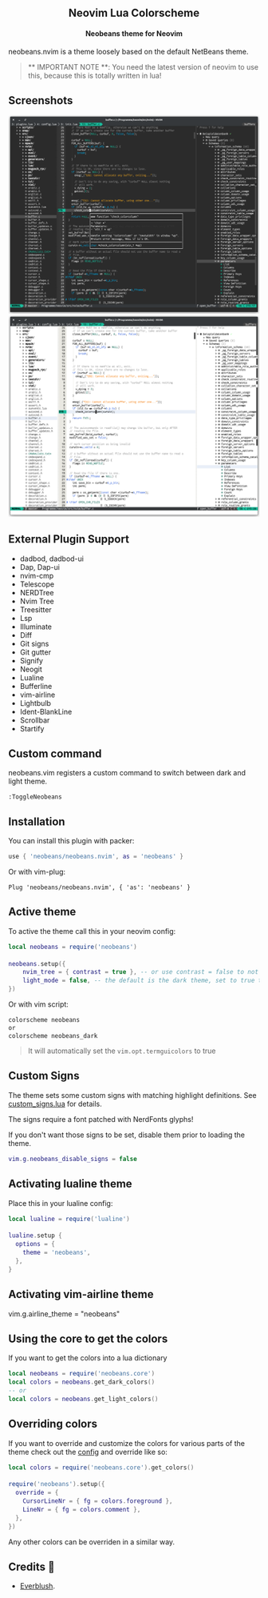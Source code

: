 <h2 align="center">Neovim Lua Colorscheme</h2>
<p>
  <h4 align="center" <i>Neobeans theme for Neovim</i></h4>
</p>

<!--
<p align="center">
  <img src="https://img.shields.io/github/stars/neobeans/neobeans.nvim?color=e5c76b&labelColor=22292b&style=for-the-badge">
  <img src="https://img.shields.io/static/v1?label=license&message=MIT&color=8ccf7e&labelColor=22292b&style=for-the-badge">
  <img src="https://img.shields.io/github/forks/neobeans/neobeans.nvim?color=e74c4c&labelColor=1b2224&style=for-the-badge">
</p>
-->

neobeans.nvim is a theme loosely based on the default NetBeans theme. 

> ** IMPORTANT NOTE **: You need the latest version of neovim to use this, because this is totally written in lua!

## Screenshots
![dark theme](assets/neobeans_dark.png?raw=true)
![light theme](assets/neobeans_light.png?raw=true)

## External Plugin Support

- dadbod, dadbod-ui
- Dap, Dap-ui
- nvim-cmp
- Telescope
- NERDTree
- Nvim Tree
- Treesitter
- Lsp
- Illuminate
- Diff
- Git signs
- Git gutter
- Signify
- Neogit
- Lualine
- Bufferline
- vim-airline
- Lightbulb
- Ident-BlankLine
- Scrollbar
- Startify

## Custom command
neobeans.vim registers a custom command to switch between dark and light theme.
```vim
:ToggleNeobeans
```

## Installation

You can install this plugin with packer:

```lua
use { 'neobeans/neobeans.nvim', as = 'neobeans' }
```

Or with vim-plug:

```vim
Plug 'neobeans/neobeans.nvim', { 'as': 'neobeans' }
```

## Active theme

To active the theme call this in your neovim config:

```lua
local neobeans = require('neobeans')

neobeans.setup({
    nvim_tree = { contrast = true }, -- or use contrast = false to not apply contrast
    light_mode = false, -- the default is the dark theme, set to true to enable light theme
})
```

Or with vim script:

```vim
colorscheme neobeans
or
colorscheme neobeans_dark
```

> It will automatically set the `vim.opt.termguicolors` to true

## Custom Signs
The theme sets some custom signs with matching highlight definitions. See [custom_signs.lua](lua/neobeans/custom_signs.lua) for details.

The signs require a font patched with NerdFonts glyphs!

If you don't want those signs to be set, disable them prior to loading the theme.
```lua
vim.g.neobeans_disable_signs = false
```


## Activating lualine theme

Place this in your lualine config:

```lua
local lualine = require('lualine')

lualine.setup {
  options = {
    theme = 'neobeans',
  },
}
```

## Activating vim-airline theme
vim.g.airline_theme = "neobeans"

## Using the core to get the colors

If you want to get the colors into a lua dictionary

```lua
local neobeans = require('neobeans.core')
local colors = neobeans.get_dark_colors()
-- or
local colors = neobeans.get_light_colors()

```

## Overriding colors

If you want to override and customize the colors for various parts of the theme check out the [config](/lua/neobeans/config.lua) and override like so:

```lua
local colors = require('neobeans.core').get_colors()

require('neobeans').setup({
  override = {
    CursorLineNr = { fg = colors.foreground },
    LineNr = { fg = colors.comment },
  },
})
```

Any other colors can be overriden in a similar way.

## Credits 💝
- [Everblush](https://github.com/Everblush/everblush.nvim).
